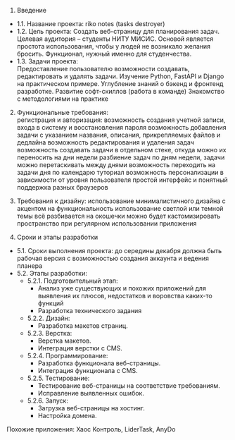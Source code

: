 1. Введение

* 1.1. Название проекта: riko notes (tasks destroyer)
* 1.2. Цель проекта: Создать веб-страницу для планирования задач. Целевая аудитория – студенты НИТУ МИСИС.
Основой является простота использования, чтобы у людей не возникало желания бросить. Функционал, нужный именно для студенчества.
* 1.3. Задачи проекта:  
Предоставление пользователю возможности создавать, редактировать и удалять задачи.
Изучение Python, FastAPI и Django на практическом примере. Углубление знаний о бэкенд и фронтенд разработке.
Развитие софт-скиллов (работа в команде)
Знакомство с методологиями на практике 


2. Функциональные требования:  
регистрация и авторизация: возможность создания учетной записи, входа в систему и восстановления пароля
возможность добавления задачи с указанием названия, описания, прикрепляемых файлов и дедлайна
возможность редактирования и удаления задач
возможность создавать задачи в отдельном стеке, откуда можно их переносить на дни недели
разбиение задач по дням недели, задачи можно перетаскивать между днями
возможность переходить на задачи дня по календарю
туториал 
возможность персонализации в зависимости от уровня пользователя
простой интерфейс и понятный
поддержка разных браузеров

3. Требования к дизайну:
использование минималистичного дизайна с акцентом на функциональность
использование светлой или темной темы
всё разбивается на окошечки
можно будет кастомизировать пространство при регулярном использовании приложения


5. Сроки и этапы разработки
* 5.1. Сроки выполнения проекта: до середины декабря должна быть рабочая версия с возможностью создания аккаунта и ведения планера
* 5.2. Этапы разработки: 
    * 5.2.1. Подготовительный этап: 
        * Анализ уже существующих и похожих приложений для выявления их плюсов, недостатков и воровства каких-то функций
        * Разработка технического задания 
    * 5.2.2. Дизайн:
        * Разработка макетов страниц.
    * 5.2.3. Верстка:
        * Верстка макетов.
        * Интеграция верстки с CMS.
    * 5.2.4. Программирование:
        * Разработка функционала веб-страницы.
        * Интеграция функционала с CMS.
    * 5.2.5. Тестирование:
        * Тестирование веб-страницы на соответствие требованиям.
        * Исправление выявленных ошибок.
    * 5.2.6. Запуск:
        * Загрузка веб-страницы на хостинг.
        * Настройка домена.

Похожие приложения: Хаос Контроль, LiderTask, AnyDo
